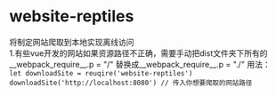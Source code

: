 # website-reptiles
将制定网站爬取到本地实现离线访问  
1.有些vue开发的网站如果资源路径不正确，需要手动把dist文件夹下所有的__webpack_require__.p = "/" 替换成__webpack_require__.p = "./"
用法：  
`
  let downloadSite = reuqire('website-reptiles')
  downloadSite('http://localhost:8080') // 传入你想要爬取的网站路径
`


